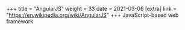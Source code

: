 +++
title = "AngularJS"
weight = 33
date = 2021-03-06
[extra]
link = "https://en.wikipedia.org/wiki/AngularJS"
+++
JavaScript-based web framework

